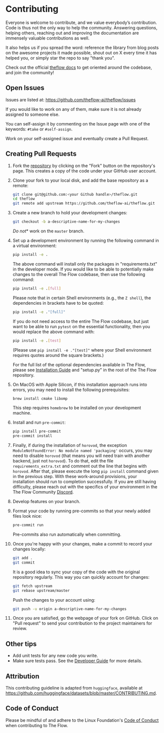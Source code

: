 # Contributing

Everyone is welcome to contribute, and we value everybody’s contribution. Code is thus not the only
way to help the community. Answering questions, helping others, reaching out and improving the
documentation are immensely valuable contributions as well.

It also helps us if you spread the word: reference the library from blog posts on the awesome
projects it made possible, shout out on X every time it has helped you, or simply star the
repo to say "thank you".

Check out the official [theflow docs](https://theflow-ai.github.io/theflow-docs/) to get oriented
around the codebase, and join the community!

## Open Issues

Issues are listed at: <https://github.com/theflow-ai/theflow/issues>

If you would like to work on any of them, make sure it is not already assigned to someone else.

You can self-assign it by commenting on the Issue page with one of the keywords: `#take` or
`#self-assign`.

Work on your self-assigned issue and eventually create a Pull Request.

## Creating Pull Requests

1. Fork the [repository](https://github.com/theflow-ai/theflow) by clicking on the "Fork" button on
   the repository's page. This creates a copy of the code under your GitHub user account.

1. Clone your fork to your local disk, and add the base repository as a remote:

   ```bash
   git clone git@github.com:<your Github handle>/theflow.git
   cd theflow
   git remote add upstream https://github.com/theflow-ai/theflow.git
   ```

1. Create a new branch to hold your development changes:

   ```bash
   git checkout -b a-descriptive-name-for-my-changes
   ```

   *Do not*\* work on the `master` branch.

1. Set up a development environment by running the following command in a virtual environment:

   ```bash
   pip install -e .
   ```

   The above command will install only the packages in "requirements.txt" in the developer mode.  If you would like to
   be able to potentially make changes to the overall The Flow codebase, then use the following command:

   ```bash
   pip install -e .[full]
   ```

   Please note that in certain Shell environments (e.g., the `Z shell`), the dependencies in brackets have to be quoted:

   ```bash
   pip install -e ."[full]"
   ```

   If you do not need access to the entire The Flow codebase, but just want to be able to run `pytest` on the essential
   functionality, then you would replace the above command with:

   ```bash
   pip install -e .[test]
   ```

   (Please use `pip install -e ."[test]"` where your Shell environment requires quotes around the square brackets.)

   For the full list of the optional dependencies available in The Flow, please see
   [Installation Guide](https://theflow.ai/latest/getting_started/installation/) and "setup.py" in the root of the The Flow
   repository.

1. On MacOS with Apple Silicon, if this installation approach runs into errors, you may need to install the following
   prerequisites:

   ```bash
   brew install cmake libomp
   ```

   This step requires `homebrew` to be installed on your development machine.

1. Install and run `pre-commit`:

   ```bash
   pip install pre-commit
   pre-commit install
   ```

1. Finally, if during the installation of `horovod`, the exception `ModuleNotFoundError: No module named 'packaging'`
   occurs, you may need to disable `horovod` (that means you will need train with another backend, just not `horovod`).
   To do that, edit the file `requirements_extra.txt` and comment out the line that begins with `horovod`.  After that,
   please execute the long `pip install` command given in the previous step.  With these work-around provisions, your
   installation should run to completion successfully.  If you are still having difficulty, please reach out with the
   specifics of your environment in the The Flow Community [Discord](https://discord.gg/CBgdrGnZjy).

1. Develop features on your branch.

1. Format your code by running pre-commits so that your newly added files look nice:

   ```bash
   pre-commit run
   ```

   Pre-commits also run automatically when committing.

1. Once you're happy with your changes, make a commit to record your changes locally:

   ```bash
   git add .
   git commit
   ```

   It is a good idea to sync your copy of the code with the original repository regularly. This
   way you can quickly account for changes:

   ```bash
   git fetch upstream
   git rebase upstream/master
   ```

   Push the changes to your account using:

   ```bash
   git push -u origin a-descriptive-name-for-my-changes
   ```

1. Once you are satisfied, go the webpage of your fork on GitHub. Click on "Pull request" to send
   your contribution to the project maintainers for review.

## Other tips

- Add unit tests for any new code you write.
- Make sure tests pass. See the [Developer Guide](https://theflow-ai.github.io/theflow-docs/latest/developer_guide/style_guidelines_and_tests/) for more details.

## Attribution

This contributing guideline is adapted from `huggingface`, available at <https://github.com/huggingface/datasets/blob/master/CONTRIBUTING.md>.

## Code of Conduct

Please be mindful of and adhere to the Linux Foundation's
[Code of Conduct](https://lfprojects.org/policies/code-of-conduct) when contributing to The Flow.

